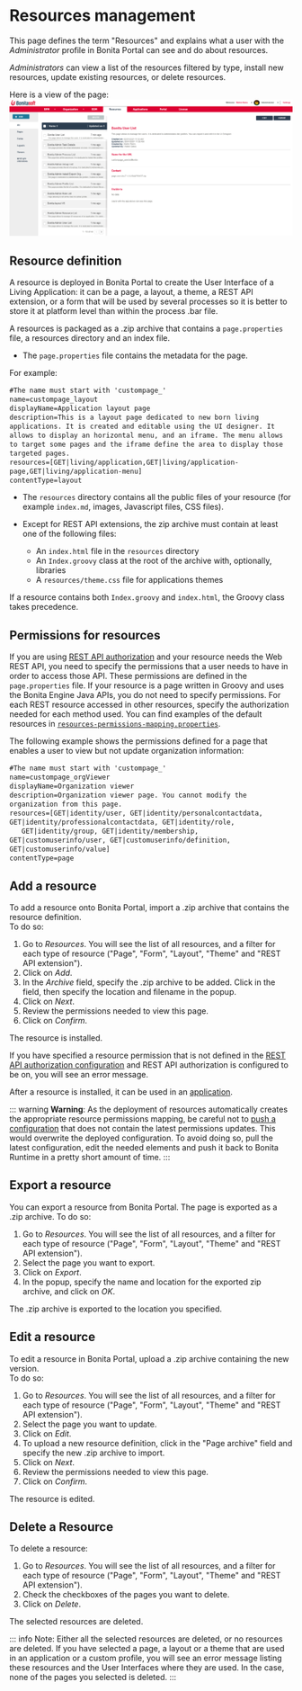 # Resources management

This page defines the term "Resources" and explains what a user with the _Administrator_ profile in Bonita Portal can see and do about resources.  

_Administrators_ can view a list of the resources filtered by type, install new resources, update existing resources, or delete resources.  

Here is a view of the page:
![Administrator Resources](images/UI2021.1/admin_resources_portal.png)<!--{.img-responsive}-->


## Resource definition

A resource is deployed in Bonita Portal to create the User Interface of a Living Application: it can be a page, a layout, a theme, a REST API extension, or a form that will be used by several processes so it is better to store it at platform level than within the process .bar file.  

A resources is packaged as a .zip archive that contains a `page.properties` file, a resources directory and an index file.  
* The `page.properties` file contains the metadata for the page.

For example: 
```
#The name must start with 'custompage_'
name=custompage_layout
displayName=Application layout page
description=This is a layout page dedicated to new born living applications. It is created and editable using the UI designer. It allows to display an horizontal menu, and an iframe. The menu allows to target some pages and the iframe define the area to display those targeted pages.
resources=[GET|living/application,GET|living/application-page,GET|living/application-menu]
contentType=layout
```

* The `resources` directory contains all the public files of your resource (for example `index.md`, images, Javascript files, CSS files).  

* Except for REST API extensions, the zip archive must contain at least one of the following files:
   * An `index.html` file in the `resources` directory
   * An `Index.groovy` class at the root of the archive with, optionally, libraries
   * A `resources/theme.css` file for applications themes

If a resource contains both `Index.groovy` and `index.html`, the Groovy class takes precedence.  

## Permissions for resources

If you are using [REST API authorization](rest-api-authorization.md) and your resource needs the Web REST API, 
you need to specify the permissions that a user needs to have in order to access those API. 
These permissions are defined in the `page.properties` file. If your resource is a page written in Groovy and uses the Bonita Engine Java APIs, you do not need to specify permissions.
For each REST resource accessed in other resources, specify the authorization needed for each method used. 
You can find examples of the default resources in [`resources-permissions-mapping.properties`](BonitaBPM_platform_setup.md).

The following example shows the permissions defined for a page that enables a user to view but not update organization information:
```
#The name must start with 'custompage_'
name=custompage_orgViewer
displayName=Organization viewer
description=Organization viewer page. You cannot modify the organization from this page.
resources=[GET|identity/user, GET|identity/personalcontactdata, GET|identity/professionalcontactdata, GET|identity/role, 
   GET|identity/group, GET|identity/membership, GET|customuserinfo/user, GET|customuserinfo/definition, GET|customuserinfo/value] 
contentType=page  
```

## Add a resource

To add a resource onto Bonita Portal, import a .zip archive that contains the resource definition.  
To do so:
1. Go to _Resources_. You will see the list of all resources, and a filter for each type of resource ("Page", "Form", "Layout", "Theme" and "REST API extension").
2. Click on _Add_.
3. In the _Archive_ field, specify the .zip archive to be added. Click in the field, then specify the location and filename in the popup.
4. Click on _Next_.
5. Review the permissions needed to view this page.
6. Click on _Confirm_.

The resource is installed.  

If you have specified a resource permission that is not defined in the [REST API authorization configuration](rest-api-authorization.md) and REST API authorization is configured to be on, you will see an error message.

After a resource is installed, it can be used in an [application](applications.md).

::: warning
**Warning**: As the deployment of resources automatically creates the appropriate resource permissions mapping, be careful not to [push a configuration](BonitaBPM_platform_setup.md#update_platform_conf) that does not contain the latest permissions updates. This would overwrite the deployed configuration. To avoid doing so, pull the latest configuration, edit the needed elements and push it back to Bonita Runtime in a pretty short amount of time.
:::

<a id="export"/>

## Export a resource

You can export a resource from Bonita Portal. The page is exported as a .zip archive.
To do so:
1. Go to _Resources_. You will see the list of all resources, and a filter for each type of resource ("Page", "Form", "Layout", "Theme" and "REST API extension").
2. Select the page you want to export.
3. Click on _Export_.
4. In the popup, specify the name and location for the exported zip archive, and click on _OK_.

The .zip archive is exported to the location you specified.

<a id="modify"/>

## Edit a resource

To edit a resource in Bonita Portal, upload a .zip archive containing the new version.  
To do so:
1. Go to _Resources_. You will see the list of all resources, and a filter for each type of resource ("Page", "Form", "Layout", "Theme" and "REST API extension").
2. Select the page you want to update.
3. Click on _Edit_.
4. To upload a new resource definition, click in the "Page archive" field and specify the new .zip archive to import.
5. Click on _Next_.
6. Review the permissions needed to view this page.
7. Click on _Confirm_.

The resource is edited.

## Delete a Resource

To delete a resource:
1. Go to _Resources_. You will see the list of all resources, and a filter for each type of resource ("Page", "Form", "Layout", "Theme" and "REST API extension").
2. Check the checkboxes of the pages you want to delete.
3. Click on _Delete_.

The selected resources are deleted.

::: info
Note: Either all the selected resources are deleted, or no resources are deleted. If you have selected a page, a layout or a theme that are used in an application or a custom profile, you will see an error message listing these resources and the User Interfaces where they are used. In the case, none of the pages you selected is deleted.
:::
